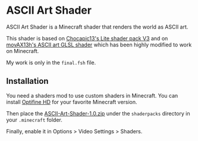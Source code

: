 # ASCII Art Shader

ASCII Art Shader is a Minecraft shader that renders the world as ASCII art.

This shader is based on [Chocapic13's Lite shader pack V3](http://shadersmods.com/chocapic13s-shaders-mod/) and on [movAX13h's ASCII art GLSL shader](https://blog.thrill-project.com/ascii-art-shader/) which has been highly modified to work on Minecraft.

My work is only in the `final.fsh` file.


## Installation

You need a shaders mod to use custom shaders in Minecraft. You can install [Optifine HD](http://shadersmods.com/optifine-hd-mod/) for your favorite Minecraft version.

Then place the [ASCII-Art-Shader-1.0.zip](https://github.com/Cyxo/ASCII-Art-Shader/archive/1.0.zip) under the `shaderpacks` directory in your `.minecraft` folder.

Finally, enable it in Options > Video Settings > Shaders.
